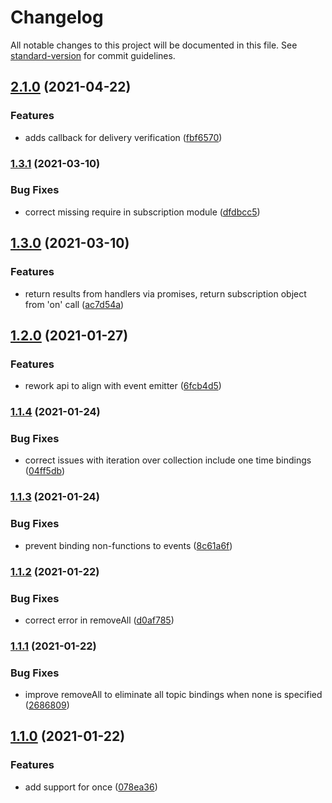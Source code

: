 # Changelog

All notable changes to this project will be documented in this file. See [standard-version](https://github.com/conventional-changelog/standard-version) for commit guidelines.

## [2.1.0](///compare/v2.0.0...v2.1.0) (2021-04-22)


### Features

* adds callback for delivery verification ([fbf6570](///commit/fbf65706093c715cc6288ae6d6ec698f58e944c0))

### [1.3.1](///compare/v1.3.0...v1.3.1) (2021-03-10)


### Bug Fixes

* correct missing require in subscription module ([dfdbcc5](///commit/dfdbcc5d975b2cfa04510c0bb4a33f7af8d65d58))

## [1.3.0](///compare/v1.2.0...v1.3.0) (2021-03-10)


### Features

* return results from handlers via promises, return subscription object from 'on' call ([ac7d54a](///commit/ac7d54adc73d224881e15d3691674170b6bbde7c))

## [1.2.0](///compare/v1.1.4...v1.2.0) (2021-01-27)


### Features

* rework api to align with event emitter ([6fcb4d5](///commit/6fcb4d5e2d7731cf024139a06db39fa2178ab49b))

### [1.1.4](///compare/v1.1.3...v1.1.4) (2021-01-24)


### Bug Fixes

* correct issues with iteration over collection include one time bindings ([04ff5db](///commit/04ff5db1458f29f1f81cb6fe1aa9efcbb3f3d6eb))

### [1.1.3](///compare/v1.1.2...v1.1.3) (2021-01-24)


### Bug Fixes

* prevent binding non-functions to events ([8c61a6f](///commit/8c61a6fe2e96faf3f6a872b5b84379edce46eab0))

### [1.1.2](///compare/v1.1.1...v1.1.2) (2021-01-22)


### Bug Fixes

* correct error in removeAll ([d0af785](///commit/d0af7857e4ae7f8bcebbd8f6d8deb15175ad3613))

### [1.1.1](///compare/v1.1.0...v1.1.1) (2021-01-22)


### Bug Fixes

* improve removeAll to eliminate all topic bindings when none is specified ([2686809](///commit/26868099f91d96630e58d304aa840e451142225f))

## [1.1.0](///compare/v1.0.0...v1.1.0) (2021-01-22)


### Features

* add support for once ([078ea36](///commit/078ea36cf7ae611051b26a05759b93a05bc4fcd4))
